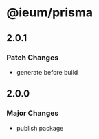 # @ieum/prisma

## 2.0.1

### Patch Changes

- generate before build

## 2.0.0

### Major Changes

- publish package
